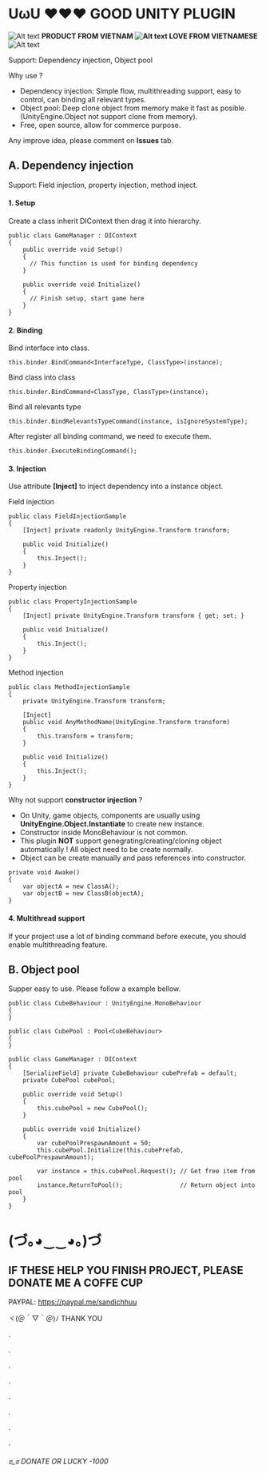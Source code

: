 # UωU ❤❤❤ GOOD UNITY PLUGIN

![Alt text](https://github.com/vohuu/Assets/blob/main/vnico16.png?raw=true) <strong>PRODUCT FROM VIETNAM ![Alt text](https://github.com/vohuu/Assets/blob/main/vnico16.png?raw=true) LOVE FROM VIETNAMESE</strong> ![Alt text](https://github.com/vohuu/Assets/blob/main/vnico16.png?raw=true)

Support: Dependency injection, Object pool

Why use ?
- Dependency injection: Simple flow, multithreading support, easy to control, can binding all relevant types.
- Object pool: Deep clone object from memory make it fast as posible. (UnityEngine.Object not support clone from memory).
- Free, open source, allow for commerce purpose.

Any improve idea, please comment on <strong>Issues</strong> tab.

## A. Dependency injection

Support: Field injection, property injection, method inject.

#### 1. Setup

Create a class inherit DIContext then drag it into hierarchy.

```
public class GameManager : DIContext
{
    public override void Setup()
    {
      // This function is used for binding dependency
    }
  
    public override void Initialize()
    {
      // Finish setup, start game here
    }
}
```

#### 2. Binding

Bind interface into class.

```
this.binder.BindCommand<InterfaceType, ClassType>(instance);
```
  
Bind class into class
```
this.binder.BindCommand<ClassType, ClassType>(instance);
```

Bind all relevants type
```
this.binder.BindRelevantsTypeCommand(instance, isIgnoreSystemType);
```

After register all binding command, we need to execute them.
```
this.binder.ExecuteBindingCommand();
```

#### 3. Injection

Use attribute <strong>[Inject]</strong> to inject dependency into a instance object.

Field injection
```
public class FieldInjectionSample
{
    [Inject] private readonly UnityEngine.Transform transform;

    public void Initialize()
    {
        this.Inject();
    }
}
```

Property injection
```
public class PropertyInjectionSample
{
    [Inject] private UnityEngine.Transform transform { get; set; }

    public void Initialize()
    {
        this.Inject();
    }
}
```

Method injection
```
public class MethodInjectionSample
{
    private UnityEngine.Transform transform;
    
    [Inject]
    public void AnyMethodName(UnityEngine.Transform transform)
    {
        this.transform = transform;
    }

    public void Initialize()
    {
        this.Inject();
    }
}
```

Why not support <strong>constructor injection</strong> ?

+ On Unity, game objects, components are usually using <strong>UnityEngine.Object.Instantiate</strong> to create new instance.
+ Constructor inside MonoBehaviour is not common.
+ This plugin <strong>NOT</strong> support genegrating/creating/cloning object automatically ! All object need to be create normally.
+ Object can be create manually and pass references into constructor.

```
private void Awake()
{
    var objectA = new ClassA();
    var objectB = new ClassB(objectA);
}
```

#### 4. Multithread support

If your project use a lot of binding command before execute, you should enable multithreading feature.


## B. Object pool

Supper easy to use. Please follow a example bellow.

```
public class CubeBehaviour : UnityEngine.MonoBehaviour
{
}

public class CubePool : Pool<CubeBehaviour>
{
}

public class GameManager : DIContext
{
    [SerializeField] private CubeBehaviour cubePrefab = default;
    private CubePool cubePool;

    public override void Setup()
    {
        this.cubePool = new CubePool();
    }
    
    public override void Initialize()
    {
        var cubePoolPrespawnAmount = 50;
        this.cubePool.Initialize(this.cubePrefab, cubePoolPrespawnAmount);
        
        var instance = this.cubePool.Request(); // Get free item from pool
        instance.ReturnToPool();                // Return object into pool
    }
}
```

# (づ｡◕‿‿◕｡)づ 

## IF THESE HELP YOU FINISH PROJECT, PLEASE DONATE ME A COFFE CUP

PAYPAL: https://paypal.me/sandichhuu

ヾ(＠＾▽＾＠)ﾉ THANK YOU

.

.

.

.

.

.

.

.

###### ಠ_ಠ DONATE OR LUCKY -1000
